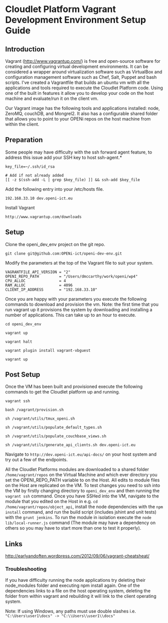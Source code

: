 # Cloudlet Platform Vagrant Development Environment Setup Guide

## Introduction

Vagrant (http://www.vagrantup.com/) is free and open-source software for creating and configuring virtual development environments. It can be considered a wrapper around virtualization software such as VirtualBox and configuration management software such as Chef, Salt, Puppet and bash scripts. I've created a Vagrantfile that builds an ubuntu vm with all the applications and tools required to execute the Cloudlet Platform code. Using one of the built in features it allow you to develop your code on the host machine and evaluate/run it on the client vm.

Our Vagrant image has the following tools and applications installed: node, ZeroMQ, couchDB, and Mongrel2. It also has a configurable shared folder that allows you to point to your OPENi repos on the host machine from within the client.


## Preparation

Some people may have difficulty with the ssh forward agent feature, to address this issue add your SSH key to host ssh-agent.*

    key_file=~/.ssh/id_rsa

    # Add if not already added
    [[ -z $(ssh-add -L | grep $key_file) ]] && ssh-add $key_file


Add the following entry into your /etc/hosts file.

    192.168.33.10 dev.openi-ict.eu

Install Vagrant

    http://www.vagrantup.com/downloads

## Setup

Clone the openi_dev_env project on the git repo.

    git clone git@github.com:OPENi-ict/openi-dev-env.git


Modify the parameters at the top of the Vagrant file to suit your system.

    VAGRANTFILE_API_VERSION = "2"
    OPENI_REPO_PATH         = "/Users/dmccarthy/work/openi/wp4"
    CPU_ALLOC               = 4
    RAM_ALLOC               = 4096
    CLIENT_IP_ADDRESS       = "192.168.33.10"

Once you are happy with your parameters you execute the following commands to download and provision the vm. Note: the first time that you run vagrant up it provisions the system by downloading and installing a number of applications. This can take up to an hour to execute.

    cd openi_dev_env

    vagrant up

    vagrant halt

    vagrant plugin install vagrant-vbguest

    vagrant up


## Post Setup

Once the VM has been built and provisioned execute the following commands to get the Cloudlet platform up and running.

    vagrant ssh

    bash /vagrant/provision.sh

    sh /vagrant/utils/tmux_openi.sh

    sh /vagrant/utils/populate_default_types.sh

    sh /vagrant/utils/populate_couchbase_views.sh

    sh /vagrant/utils/generate_api_clients.sh dev.openi-ict.eu

Navigate to `http://dev.openi-ict.eu/api-docs/` on your host system and try out a few of the endpoints.

All the Cloudlet Platforms modules are downloaded to a shared folder `/home/vagrant/repos` on the Virtual Machine and which ever directory you set the OPENI_REPO_PATH variable to on the Host. All edits to module files on the Host are replicated on the VM. To test changes you need to ssh into the VM by firstly changing directory to `openi_dev_env` and then running the `vagrant ssh` command. Once you have SSHed into the VM, navigate to the module that you edited on the Host in e.g. `cd /home/vagrant/repos/object_api`, install the node dependencies with the `npm install` command, and run the build script (includes jshint and unit tests) with the `grunt jenkins`. To run the module in isolation execute the `node lib/local-runner.js` command (The module may have a dependency on others so you may have to start more than one to test it properly).



## Links
http://earlyandoften.wordpress.com/2012/09/06/vagrant-cheatsheat/


### Troubleshooting

If you have difficulty running the node applications try deleting their node_modules folder and executing npm install again. One of the dependencies links to a file on the host operating system, deleting the folder from within vagrant and rebuilding it will link to the client operating system.

Note: If using Windows, any paths must use double slashes i.e. `"C:\Users\user1\docs" -> "C:\\Users\\user1\\docs"`